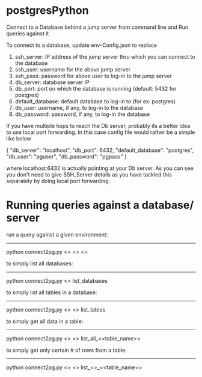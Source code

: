 # postgresPython
Connect to a Database behind a jump server from command line and Run queries against it

To connect to a database, update env-Config.json to replace 

1. ssh_server: IP address of the jump server thru which you can connect to the database
2. ssh_user: username for the above jump server
3. ssh_pass: password for above user to log-in to the jump server
4. db_server: database server IP
5. db_port: port on which the database is running (default: 5432 for postgres)
6. default_database: default database to log-in to (for ex: postgres)
7. db_user: username, if any, to log-in to the database
8. db_password: password, if any, to log-in the database

If you have multiple hops to reach the Db server, probably its a better idea to use local port forwarding. In this case config file would rather be a simple like below

{
"db_server": "localhost",
"db_port": 6432,
"default_database": "postgres",
"db_user": "pguser",
"db_password": "pgpass"
}

where localhost:6432 is actually pointing at your Db server. As you can see you don't need to give SSH_Server details as you have tackled this separately by doing local port forwarding.

# Running queries against a database/ server

run a query against a given environment:
******************************************
python connect2pg.py <<environment>> <<database-name>> <<query-to-run>>

to simply list all databases:
******************************
python connect2pg.py <<environment>> list_databases

to simply list all tables in a database:
*****************************************
python connect2pg.py <<environment>> <<database-name>> list_tables

to simply get all data in a table:
***********************************
python connect2pg.py <<environment>> <<database-name>> list_all_<<table_name>>

to simply get only certain # of rows from a table:
***********************************
python connect2pg.py <<environment>> <<database-name>> list_<<number>>_<<table_name>>